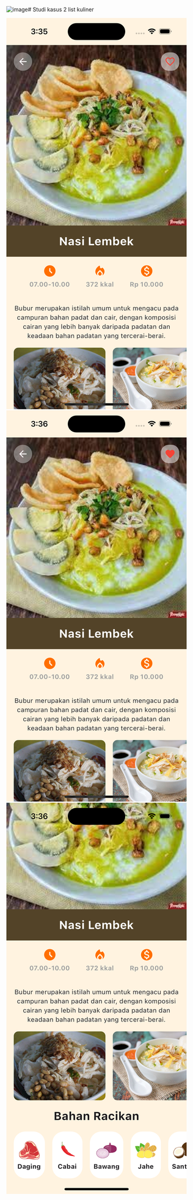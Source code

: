 ![image](https://github.com/dimassdoubles/bk-sk2-list-kuliner/assets/76572359/3bf0fbce-7c88-460b-85aa-f07ac5c2f4f9)# Studi kasus 2 list kuliner

![alt text](https://github.com/dimassdoubles/bk-sk2-list-kuliner/blob/main/gambar%201.png?raw=true)
![alt text](https://github.com/dimassdoubles/bk-sk2-list-kuliner/blob/main/gambar%202.png?raw=true)
![alt text](https://github.com/dimassdoubles/bk-sk2-list-kuliner/blob/main/gambar%203.png?raw=true)
